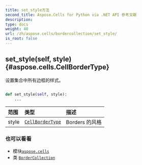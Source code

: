 ```yaml
---
title: set_style方法
second_title: Aspose.Cells for Python via .NET API 参考文献
description:
type: docs
weight: 40
url: /zh/aspose.cells/bordercollection/set_style/
is_root: false
---
```

##  set_style(self, style) {#aspose.cells.CellBorderType}
设置集合中所有边框的样式。



```python

def set_style(self, style):
    ...
```


|范围|类型|描述|
| :- | :- | :- |
| style | [`CellBorderType`](/cells/python-net/zh/aspose.cells/cellbordertype) | Borders 的风格|



### 也可以看看
* 模块[`aspose.cells`](../../)
* 类 [`BorderCollection`](/cells/python-net/zh/aspose.cells/bordercollection)
